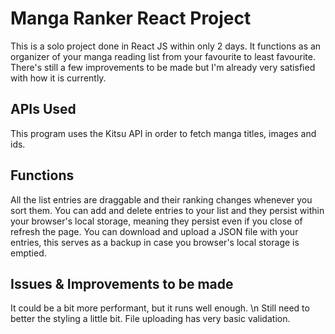 # Manga Ranker React Project
This is a solo project done in React JS within only 2 days.
It functions as an organizer of your manga reading list from your favourite to least favourite.
There's still a few improvements to be made but I'm already very satisfied with how it is currently.


## APIs Used
This program uses the Kitsu API in order to fetch manga titles, images and ids. 

## Functions
All the list entries are draggable and their ranking changes whenever you sort them.
You can add and delete entries to your list and they persist within your browser's local storage, meaning they persist even if you close of refresh the page.
You can download and upload a JSON file with your entries, this serves as a backup in case you browser's local storage is emptied.

## Issues & Improvements to be made
It could be a bit more performant, but it runs well enough. \n
Still need to better the styling a little bit. 
File uploading has very basic validation.
